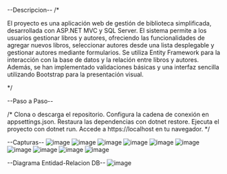 --Descripcion--
/*

El proyecto es una aplicación web de gestión de biblioteca simplificada, desarrollada con ASP.NET MVC y SQL Server. El sistema permite a los usuarios gestionar libros y autores, ofreciendo las funcionalidades de agregar nuevos libros, seleccionar autores desde una lista desplegable y gestionar autores mediante formularios. Se utiliza Entity Framework para la interacción con la base de datos y la relación entre libros y autores. Además, se han implementado validaciones básicas y una interfaz sencilla utilizando Bootstrap para la presentación visual.

*/

--Paso a Paso--

/*
Clona o descarga el repositorio.
Configura la cadena de conexión en appsettings.json.
Restaura las dependencias con dotnet restore.
Ejecuta el proyecto con dotnet run.
Accede a https://localhost en tu navegador.
*/



--Capturas--
![image](https://github.com/user-attachments/assets/689ffe20-4fe6-4116-a5c7-acf455b0e6c2)
![image](https://github.com/user-attachments/assets/fafe3a17-b94c-4262-be38-e88e38df6067)
![image](https://github.com/user-attachments/assets/c3e3ecf9-1f4a-4763-a3c3-13d10b349ef5)
![image](https://github.com/user-attachments/assets/80b13285-f8fa-4b17-b8d5-dcbccefab62f)
![image](https://github.com/user-attachments/assets/bc8d227a-060c-4ab2-90e6-3a64ff7d05f1)
![image](https://github.com/user-attachments/assets/10ddd2cf-7839-4c2c-8b37-9ffb66011733)
![image](https://github.com/user-attachments/assets/229c36ba-a4a0-4f8f-b4b0-2d2b332d699a)
![image](https://github.com/user-attachments/assets/467ec3da-3259-45dc-9564-c2d69278f441)
![image](https://github.com/user-attachments/assets/3aae0b19-c53e-4ca0-b925-b85e5c77dbde)
![image](https://github.com/user-attachments/assets/17949231-5d2a-4fb2-af01-a48f24866060)

--Diagrama Entidad-Relacion DB--
![image](https://github.com/user-attachments/assets/b5af6dbd-0098-4c6f-97b3-bf70f5c42cc0)








